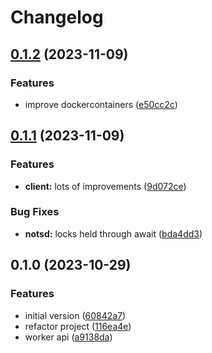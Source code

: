 # Changelog

## [0.1.2](https://github.com/explodingcamera/nots/compare/nots-worker-v0.1.1...nots-worker-v0.1.2) (2023-11-09)


### Features

* improve dockercontainers ([e50cc2c](https://github.com/explodingcamera/nots/commit/e50cc2ce4d3dee426b0e22d8902d80d6522d1af2))

## [0.1.1](https://github.com/explodingcamera/nots/compare/nots-worker-v0.1.0...nots-worker-v0.1.1) (2023-11-09)


### Features

* **client:** lots of improvements ([9d072ce](https://github.com/explodingcamera/nots/commit/9d072ce3248d384ba5697dcb0f017347edb68ce2))


### Bug Fixes

* **notsd:** locks held through await ([bda4dd3](https://github.com/explodingcamera/nots/commit/bda4dd372104fa732a7ba7f139b12d75cb52a010))

## 0.1.0 (2023-10-29)


### Features

* initial version ([60842a7](https://github.com/explodingcamera/nots/commit/60842a7df4aceaf3c0682931ce7ed8d2a324b7ef))
* refactor project ([116ea4e](https://github.com/explodingcamera/nots/commit/116ea4e4d05ecd9bd7741f149d55fc25166a4ed1))
* worker api ([a9138da](https://github.com/explodingcamera/nots/commit/a9138da1fd959c163794359078a4a6803c1b71b1))
